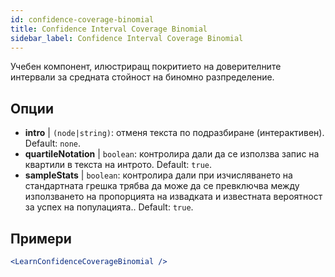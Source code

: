 ```yaml
---
id: confidence-coverage-binomial
title: Confidence Interval Coverage Binomial
sidebar_label: Confidence Interval Coverage Binomial
---
```


Учебен компонент, илюстриращ покритието на доверителните интервали за средната стойност на биномно разпределение.

## Опции

* __intro__ | `(node|string)`: отменя текста по подразбиране (интерактивен). Default: `none`.
* __quartileNotation__ | `boolean`: контролира дали да се използва запис на квартили в текста на интрото. Default: `true`.
* __sampleStats__ | `boolean`: контролира дали при изчисляването на стандартната грешка трябва да може да се превключва между използването на пропорцията на извадката и известната вероятност за успех на популацията.. Default: `true`.


## Примери

```jsx live
<LearnConfidenceCoverageBinomial />
```


